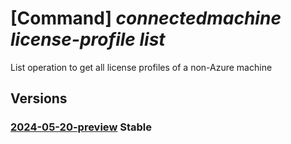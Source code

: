 # [Command] _connectedmachine license-profile list_

List operation to get all license profiles of a non-Azure machine

## Versions

### [2024-05-20-preview](/Resources/mgmt-plane/L3N1YnNjcmlwdGlvbnMve30vcmVzb3VyY2Vncm91cHMve30vcHJvdmlkZXJzL21pY3Jvc29mdC5oeWJyaWRjb21wdXRlL21hY2hpbmVzL3t9L2xpY2Vuc2Vwcm9maWxlcw==/2024-05-20-preview.xml) **Stable**

<!-- mgmt-plane /subscriptions/{}/resourcegroups/{}/providers/microsoft.hybridcompute/machines/{}/licenseprofiles 2024-05-20-preview -->
